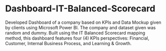 # Dashboard-IT-Balanced-Scorecard
Developed Dashboard of a company based on KPIs and Data Mockup given by clients using Microsoft Power BI. The company and dataset given was random and dummy. Built using the IT Balanced Scorecard mapping method, this dashboard features four (4) KPIs perspectives: Financial, Customer, Internal Business Process, and Learning &amp; Growth.
